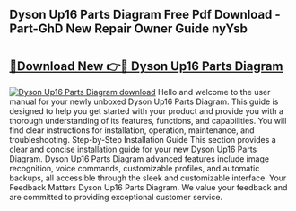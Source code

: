 ## Dyson Up16 Parts Diagram Free Pdf Download - Part-GhD New Repair Owner Guide nyYsb

# <h2><a href="http://dfl6x3u.blite.top/?on=Dyson+Up16+Parts+Diagram">🔗Download New 👉🔴 Dyson Up16 Parts Diagram</a></h2>

[![Dyson Up16 Parts Diagram download](https://i.imgur.com/lujVjoI.png)](http://dfl6x3u.blite.top/?on=Dyson+Up16+Parts+Diagram)
Hello and welcome to the user manual for your newly unboxed Dyson Up16 Parts Diagram. This guide is designed to help you get started with your product and provide you with a thorough understanding of its features, functions, and capabilities. You will find clear instructions for installation, operation, maintenance, and troubleshooting. Step-by-Step Installation Guide This section provides a clear and concise installation guide for your new Dyson Up16 Parts Diagram. Dyson Up16 Parts Diagram advanced features include image recognition, voice commands, customizable profiles, and automatic backups, all accessible through the sleek and customizable interface. Your Feedback Matters Dyson Up16 Parts Diagram. We value your feedback and are committed to providing exceptional customer service.
